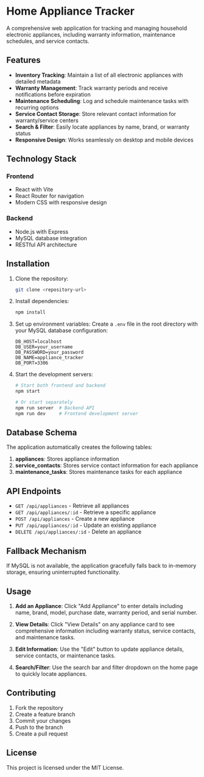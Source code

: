 # Home Appliance Tracker

A comprehensive web application for tracking and managing household electronic appliances, including warranty information, maintenance schedules, and service contacts.

## Features

- **Inventory Tracking**: Maintain a list of all electronic appliances with detailed metadata
- **Warranty Management**: Track warranty periods and receive notifications before expiration
- **Maintenance Scheduling**: Log and schedule maintenance tasks with recurring options
- **Service Contact Storage**: Store relevant contact information for warranty/service centers
- **Search & Filter**: Easily locate appliances by name, brand, or warranty status
- **Responsive Design**: Works seamlessly on desktop and mobile devices

## Technology Stack

### Frontend
- React with Vite
- React Router for navigation
- Modern CSS with responsive design

### Backend
- Node.js with Express
- MySQL database integration
- RESTful API architecture

## Installation

1. Clone the repository:
   ```bash
   git clone <repository-url>
   ```

2. Install dependencies:
   ```bash
   npm install
   ```

3. Set up environment variables:
   Create a `.env` file in the root directory with your MySQL database configuration:
   ```
   DB_HOST=localhost
   DB_USER=your_username
   DB_PASSWORD=your_password
   DB_NAME=appliance_tracker
   DB_PORT=3306
   ```

4. Start the development servers:
   ```bash
   # Start both frontend and backend
   npm start
   
   # Or start separately
   npm run server  # Backend API
   npm run dev     # Frontend development server
   ```

## Database Schema

The application automatically creates the following tables:

1. **appliances**: Stores appliance information
2. **service_contacts**: Stores service contact information for each appliance
3. **maintenance_tasks**: Stores maintenance tasks for each appliance

## API Endpoints

- `GET /api/appliances` - Retrieve all appliances
- `GET /api/appliances/:id` - Retrieve a specific appliance
- `POST /api/appliances` - Create a new appliance
- `PUT /api/appliances/:id` - Update an existing appliance
- `DELETE /api/appliances/:id` - Delete an appliance

## Fallback Mechanism

If MySQL is not available, the application gracefully falls back to in-memory storage, ensuring uninterrupted functionality.

## Usage

1. **Add an Appliance**: Click "Add Appliance" to enter details including name, brand, model, purchase date, warranty period, and serial number.

2. **View Details**: Click "View Details" on any appliance card to see comprehensive information including warranty status, service contacts, and maintenance tasks.

3. **Edit Information**: Use the "Edit" button to update appliance details, service contacts, or maintenance tasks.

4. **Search/Filter**: Use the search bar and filter dropdown on the home page to quickly locate appliances.

## Contributing

1. Fork the repository
2. Create a feature branch
3. Commit your changes
4. Push to the branch
5. Create a pull request

## License

This project is licensed under the MIT License.